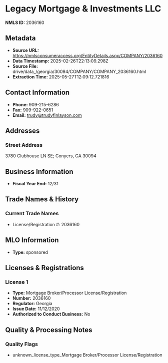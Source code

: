 # Legacy Mortgage & Investments LLC

**NMLS ID:** 2036160

## Metadata
- **Source URL:** https://nmlsconsumeraccess.org/EntityDetails.aspx/COMPANY/2036160
- **Data Timestamp:** 2025-02-26T22:13:09.298Z
- **Source File:** drive/data_/georgia/30094/COMPANY/COMPANY_2036160.html
- **Extraction Time:** 2025-05-27T12:09:12.721816

## Contact Information
- **Phone:** 909-215-6286
- **Fax:** 909-922-0651
- **Email:** trudy@trudyfinlayson.com

## Addresses
### Street Address
3780 Clubhouse LN SE; Conyers, GA 30094

## Business Information
- **Fiscal Year End:** 12/31

## Trade Names & History
### Current Trade Names
- License/Registration #: 2036160

## MLO Information
- **Type:** sponsored

## Licenses & Registrations

### License 1
- **Type:** Mortgage Broker/Processor License/Registration
- **Number:** 2036160
- **Regulator:** Georgia
- **Issue Date:** 11/12/2020
- **Authorized to Conduct Business:** No

## Quality & Processing Notes
### Quality Flags
- unknown_license_type_Mortgage Broker/Processor License/Registration
